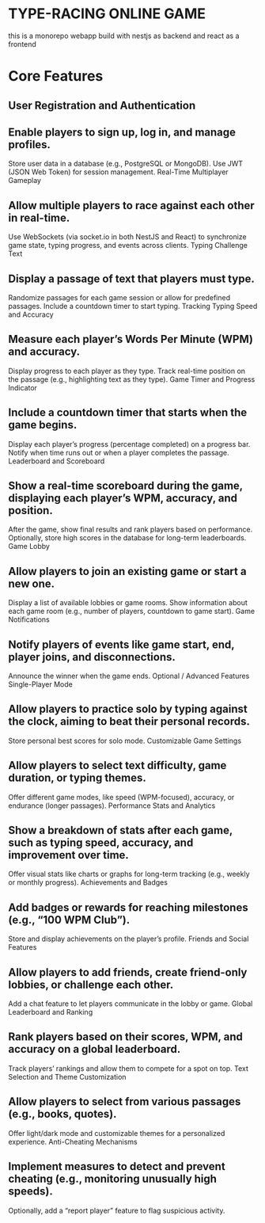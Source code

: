 # TYPE-RACING ONLINE GAME

this is a monorepo webapp build with nestjs as backend and react as a frontend

# Core Features

## User Registration and Authentication

## Enable players to sign up, log in, and manage profiles.
Store user data in a database (e.g., PostgreSQL or MongoDB).
Use JWT (JSON Web Token) for session management.
Real-Time Multiplayer Gameplay

## Allow multiple players to race against each other in real-time.
Use WebSockets (via socket.io in both NestJS and React) to synchronize game state, typing progress, and events across clients.
Typing Challenge Text

## Display a passage of text that players must type.
Randomize passages for each game session or allow for predefined passages.
Include a countdown timer to start typing.
Tracking Typing Speed and Accuracy

## Measure each player’s Words Per Minute (WPM) and accuracy.
Display progress to each player as they type.
Track real-time position on the passage (e.g., highlighting text as they type).
Game Timer and Progress Indicator

## Include a countdown timer that starts when the game begins.
Display each player’s progress (percentage completed) on a progress bar.
Notify when time runs out or when a player completes the passage.
Leaderboard and Scoreboard

## Show a real-time scoreboard during the game, displaying each player’s WPM, accuracy, and position.
After the game, show final results and rank players based on performance.
Optionally, store high scores in the database for long-term leaderboards.
Game Lobby

## Allow players to join an existing game or start a new one.
Display a list of available lobbies or game rooms.
Show information about each game room (e.g., number of players, countdown to game start).
Game Notifications

## Notify players of events like game start, end, player joins, and disconnections.
Announce the winner when the game ends.
Optional / Advanced Features
Single-Player Mode

## Allow players to practice solo by typing against the clock, aiming to beat their personal records.
Store personal best scores for solo mode.
Customizable Game Settings

## Allow players to select text difficulty, game duration, or typing themes.
Offer different game modes, like speed (WPM-focused), accuracy, or endurance (longer passages).
Performance Stats and Analytics

## Show a breakdown of stats after each game, such as typing speed, accuracy, and improvement over time.
Offer visual stats like charts or graphs for long-term tracking (e.g., weekly or monthly progress).
Achievements and Badges

## Add badges or rewards for reaching milestones (e.g., “100 WPM Club”).
Store and display achievements on the player’s profile.
Friends and Social Features

## Allow players to add friends, create friend-only lobbies, or challenge each other.
Add a chat feature to let players communicate in the lobby or game.
Global Leaderboard and Ranking

## Rank players based on their scores, WPM, and accuracy on a global leaderboard.
Track players’ rankings and allow them to compete for a spot on top.
Text Selection and Theme Customization

## Allow players to select from various passages (e.g., books, quotes).
Offer light/dark mode and customizable themes for a personalized experience.
Anti-Cheating Mechanisms

## Implement measures to detect and prevent cheating (e.g., monitoring unusually high speeds).
Optionally, add a “report player” feature to flag suspicious activity.
